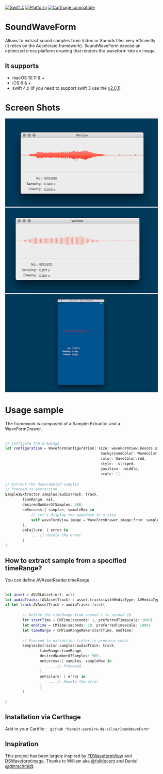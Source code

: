 
[![Swift 4](https://img.shields.io/badge/Swift-4.0-orange.svg)](https://swift.org)  [![Platform](https://img.shields.io/badge/platforms-macOS%20∙%20iOS%20-blue.svg)](https://developer.apple.com/platforms/) [![Carthage compatible](https://img.shields.io/badge/Carthage-compatible-4BC51D.svg?style=flat)](https://github.com/Carthage/Carthage)


# SoundWaveForm

Allows to extract sound samples from Video or Sounds files very efficiently (it relies on the Accelerate framework). SoundWaveForm expose an optimized cross platform drawing that renders the waveform into an Image.

## It supports 

- macOS 10.11 & + 
- iOS 8 & + 
- swift 4.x (if you need to support swift 3 use the [v2.0.1](https://github.com/benoit-pereira-da-silva/SoundWaveForm/releases/tag/v2.0.1))

# Screen Shots

![MacDown Screenshot](screenshot-1.png)
![MacDown Screenshot](screenshot-2.png)
![MacDown Screenshot](screenshot-3.png)

# Usage sample 

The framework is composed of a SamplesExtractor and a WaveFormDrawer.

```swift 

// Configure the drawings
let configuration = WaveformConfiguration( size: waveFormView.bounds.size,
											backgroundColor: WaveColor.lightGray,
											color: WaveColor.red,
											style: .striped,
											position: .middle,
											scale: 1)

// Extract the downsampled samples
// Proceed to extraction
SamplesExtractor.samples(audioTrack: track,
        timeRange: nil,
        desiredNumberOfSamples: 500,
        onSuccess:{ samples, sampleMax in
        	// Let's display the waveform in a view                     
			self.waveFormView.image = WaveFormDrawer.image(from: samples, with: configuration)
        },
        onFailure: { error in 
            ... // Handle the error
        }
)


```

## How to extract sample from a specified timeRange?

You can define AVAssetReader.timeRange.

```swift

let asset = AVURLAsset(url: url)
let audioTracks:[AVAssetTrack] = asset.tracks(withMediaType: AVMediaTypeAudio)
if let track:AVAssetTrack = audioTracks.first{
		
		// Define the timeRange from second 1 to second 10
		let startTime = CMTime(seconds: 1, preferredTimescale: 1000)
		let endTime = CMTime(seconds: 10, preferredTimescale: 1000)
		let timeRange = CMTimeRangeMake(startTime, endTime)

		// Proceed to extraction (refer to previous code)
		SamplesExtractor.samples(audioTrack: track,
				timeRange:timeRange,
				desiredNumberOfSamples: 500,
				onSuccess:{ samples, sampleMax in
					... // Proceeed
				},
				onFailure: { error in 
					... // Handle the error
				}
		)
  
}
```

## Installation via Carthage

Add to your Cartfile : ` github "benoit-pereira-da-silva/SoundWaveForm"` 


## Inspiration

This project has been largely inspired by [FDWaveformView](https://github.com/fulldecent/FDWaveformView) and [DSWaveformImage](https://github.com/dmrschmidt/DSWaveformImage). Thanks to William aka [@fulldecent](https://github.com/fulldecent/) and Daniel [@dmrschmidt](https://github.com/dmrschmidt/).
	
